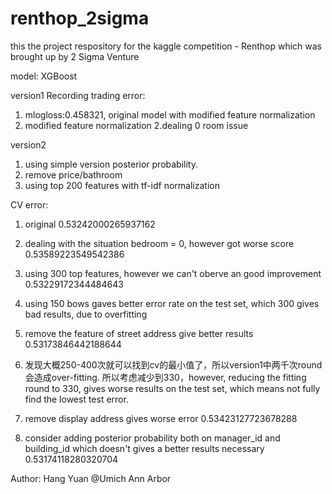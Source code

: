 # renthop_2sigma
this the project respository for the kaggle competition - Renthop which was brought up by 2 Sigma Venture

model: XGBoost

version1
Recording trading error:
1. mlogloss:0.458321, original model with modified feature normalization
2. modified feature normalization 2.dealing 0 room issue


version2
1. using simple version posterior probability. 
2. remove price/bathroom
3. using top 200 features with tf-idf normalization

CV error:
1. original
0.53242000265937162

2. dealing with the situation bedroom = 0, however got worse score
0.53589223549542386

3. using 300 top features, however we can't oberve an good improvement
0.53229172344484643

4. using 150 bows gaves better error rate on the test set, which 300 gives bad results, due to overfitting

5. remove the feature of street address give better results
0.53173846442188644

6. 发现大概250-400次就可以找到cv的最小值了，所以version1中两千次round会造成over-fitting.
所以考虑减少到330，however, reducing the fitting round to 330, gives worse results on the test set, which means not fully find the lowest test error.

7. remove display address gives worse error
0.53423127723678288

8. consider adding posterior probability both on manager_id and building_id
which doesn't gives a better results necessary
0.53174118280320704 



Author: Hang Yuan @Umich Ann Arbor